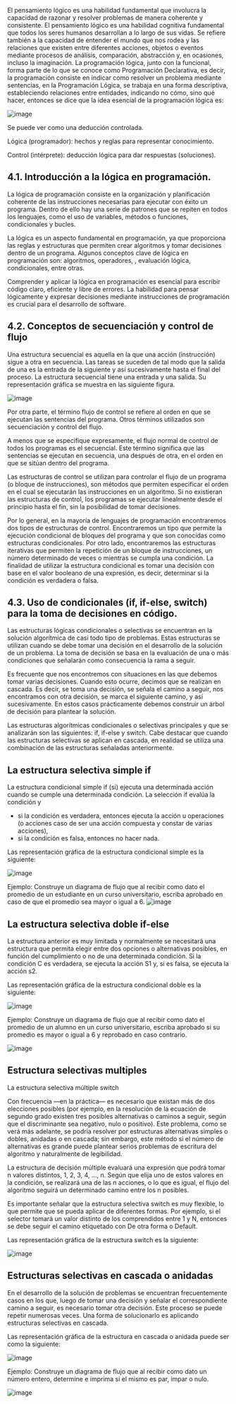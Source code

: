El pensamiento lógico es una habilidad fundamental que involucra la capacidad de
razonar y resolver problemas de manera coherente y consistente. El pensamiento lógico
es una habilidad cognitiva fundamental que todos los seres humanos desarrollan a lo
largo de sus vidas. Se refiere también a la capacidad de entender el mundo que nos
rodea y las relaciones que existen entre diferentes acciones, objetos o eventos mediante
procesos de análisis, comparación, abstracción y, en ocasiones, incluso la imaginación.
La programación lógica, junto con la funcional, forma parte de lo que se conoce como
Programación Declarativa, es decir, la programación consiste en indicar como resolver un
problema mediante sentencias, en la Programación Lógica, se trabaja en una forma
descriptiva, estableciendo relaciones entre entidades, indicando no cómo, sino qué hacer,
entonces se dice que la idea esencial de la programación lógica es:

![image](https://github.com/escuelaDeCodigoMargaritaMaza/Pensamiento_computacional/assets/91554777/598e824e-4c5c-4f54-884a-7d9a5df414d0)

Se puede ver como una deducción controlada.

Lógica (programador): hechos y reglas para representar conocimiento.

Control (intérprete): deducción lógica para dar respuestas (soluciones).

## 4.1. Introducción a la lógica en programación.

La lógica de programación consiste en la organización y planificación coherente de las
instrucciones necesarias para ejecutar con éxito un programa. Dentro de ello hay una
serie de patrones que se repiten en todos los lenguajes, como el uso de variables,
métodos o funciones, condicionales y bucles.

La lógica es un aspecto fundamental en programación, ya que proporciona las reglas y
estructuras que permiten crear algoritmos y tomar decisiones dentro de un programa.
Algunos conceptos clave de lógica en programación son: algoritmos, operadores, ,
evaluación lógica, condicionales, entre otras.

Comprender y aplicar la lógica en programación es esencial para escribir código claro,
eficiente y libre de errores. La habilidad para pensar lógicamente y expresar decisiones
mediante instrucciones de programación es crucial para el desarrollo de software.

## 4.2. Conceptos de secuenciación y control de flujo

Una estructura secuencial es aquella en la que una acción (instrucción) sigue a otra en
secuencia. Las tareas se suceden de tal modo que la salida de una es la entrada de la
siguiente y así sucesivamente hasta el final del proceso. La estructura secuencial tiene
una entrada y una salida. Su representación gráfica se muestra en las siguiente figura.

![image](https://github.com/escuelaDeCodigoMargaritaMaza/Pensamiento_computacional/assets/91554777/647d0a31-9c2d-4dc4-8b81-95612ec272ef)

Por otra parte, el término flujo de control se refiere al orden en que se ejecutan las
sentencias del programa. Otros términos utilizados son secuenciación y control del flujo.

A menos que se especifique expresamente, el flujo normal de control de todos los
programas es el secuencial. Este término significa que las sentencias se ejecutan en
secuencia, una después de otra, en el orden en que se sitúan dentro del programa.

Las estructuras de control se utilizan para controlar el flujo de un programa (o bloque de
instrucciones), son métodos que permiten especificar el orden en el cual se ejecutarán las
instrucciones en un algoritmo. Si no existieran las estructuras de control, los programas se
ejecutar linealmente desde el principio hasta el fin, sin la posibilidad de tomar decisiones.

Por lo general, en la mayoría de lenguajes de programación encontraremos dos tipos de
estructuras de control. Encontraremos un tipo que permite la ejecución condicional de
bloques del programa y que son conocidas como estructuras condicionales. Por otro
lado, encontraremos las estructuras iterativas que permiten la repetición de un bloque de
instrucciones, un número determinado de veces o mientras se cumpla una condición.
La finalidad de utilizar la estructura condicional es tomar una decisión con base en el
valor booleano de una expresión, es decir, determinar si la condición es verdadera o
falsa.

## 4.3. Uso de condicionales (if, if-else, switch) para la toma de decisiones en código.

Las estructuras lógicas condicionales o selectivas se encuentran en la solución
algorítmica de casi todo tipo de problemas. Estas estructuras se utilizan cuando se debe
tomar una decisión en el desarrollo de la solución de un problema. La toma de decisión
se basa en la evaluación de una o más condiciones que señalarán como consecuencia la
rama a seguir.

Es frecuente que nos encontremos con situaciones en las que debemos tomar varias
decisiones. Cuando esto ocurre, decimos que se realizan en cascada. Es decir, se toma
una decisión, se señala el camino a seguir, nos encontramos con otra decisión, se marca
el siguiente camino, y así sucesivamente. En estos casos prácticamente debemos
construir un árbol de decisión para plantear la solución.

Las estructuras algorítmicas condicionales o selectivas principales y que se analizarán
son las siguientes: if, if-else y switch. Cabe destacar que cuando las estructuras selectivas
se aplican en cascada, en realidad se utiliza una combinación de las estructuras
señaladas anteriormente.

## La estructura selectiva simple if
La estructura condicional simple if (si) ejecuta una determinada acción cuando se cumple
una determinada condición. La selección if evalúa la condición y
* si la condición es verdadera, entonces ejecuta la acción u operaciones (o acciones
caso de ser una acción compuesta y constar de varias acciones),
* si la condición es falsa, entonces no hacer nada.

Las representación gráfica de la estructura condicional simple es la siguiente:

![image](https://github.com/escuelaDeCodigoMargaritaMaza/Pensamiento_computacional/assets/91554777/16214ce9-77e1-46d8-9ab3-b9bc1465c66b)

Ejemplo: Construye un diagrama de flujo que al recibir como dato el promedio de un
estudiante en un curso universitario, escriba aprobado en caso de que el promedio sea
mayor o igual a 6.
![image](https://github.com/escuelaDeCodigoMargaritaMaza/Pensamiento_computacional/assets/91554777/ea023e16-630a-497f-9a38-ec887aaa8b02)

## La estructura selectiva doble if-else
La estructura anterior es muy limitada y normalmente se necesitará una estructura que
permita elegir entre dos opciones o alternativas posibles, en función del cumplimiento o
no de una determinada condición. Si la condición C es verdadera, se ejecuta la acción S1
y, si es falsa, se ejecuta la acción s2.

Las representación gráfica de la estructura condicional doble es la siguiente:

![image](https://github.com/escuelaDeCodigoMargaritaMaza/Pensamiento_computacional/assets/91554777/d6e01baa-ee10-4b6b-97c5-783b2ef972e2)

Ejemplo: Construye un diagrama de flujo que al recibir como dato el promedio de un
alumno en un curso universitario, escriba aprobado si su promedio es mayor o igual a 6 y
reprobado en caso contrario.

![image](https://github.com/escuelaDeCodigoMargaritaMaza/Pensamiento_computacional/assets/91554777/52b5654b-175b-4349-965e-211d4e5ca6eb)

## Estructura selectivas multiples
La estructura selectiva múltiple switch

Con frecuencia —en la práctica— es necesario que existan más de dos elecciones
posibles (por ejemplo, en la resolución de la ecuación de segundo grado existen tres
posibles alternativas o caminos a seguir, según que el discriminante sea negativo, nulo o
positivo). Este problema, como se verá más adelante, se podría resolver por estructuras
alternativas simples o dobles, anidadas o en cascada; sin embargo, este método si el
número de alternativas es grande puede plantear serios problemas de escritura del
algoritmo y naturalmente de legibilidad.

La estructura de decisión múltiple evaluará una expresión que podrá tomar n valores
distintos, 1, 2, 3, 4, ..., n. Según que elija uno de estos valores en la condición, se realizará
una de las n acciones, o lo que es igual, el flujo del algoritmo seguirá un determinado
camino entre los n posibles.

Es importante señalar que la estructura selectiva switch es muy flexible, lo que permite
que se pueda aplicar de diferentes formas. Por ejemplo, si el selector tomará un valor
distinto de los comprendidos entre 1 y N, entonces se debe seguir el camino etiquetado
con De otra forma o Default.

Las representación gráfica de la estructura switch es la siguiente:

![image](https://github.com/escuelaDeCodigoMargaritaMaza/Pensamiento_computacional/assets/91554777/6e572609-7997-405e-9136-4cf966b47126)

## Estructuras selectivas en cascada o anidadas
En el desarrollo de la solución de problemas se encuentran frecuentemente casos en los
que, luego de tomar una decisión y señalar el correspondiente camino a seguir, es
necesario tomar otra decisión. Este proceso se puede repetir numerosas veces. Una
forma de solucionarlo es aplicando estructuras selectivas en cascada.

Las representación gráfica de la estructura en cascada o anidada puede ser como la
siguiente:

![image](https://github.com/escuelaDeCodigoMargaritaMaza/Pensamiento_computacional/assets/91554777/fc87644b-2f24-4713-ba67-83ef56f085b0)

Ejemplo: Construye un diagrama de flujo que al recibir como dato un número entero,
determine e imprima si el mismo es par, impar o nulo.

![image](https://github.com/escuelaDeCodigoMargaritaMaza/Pensamiento_computacional/assets/91554777/9f79a588-65bf-4062-aa6f-37a5469ab047)






